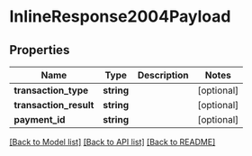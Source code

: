 # InlineResponse2004Payload

## Properties
Name | Type | Description | Notes
------------ | ------------- | ------------- | -------------
**transaction_type** | **string** |  | [optional] 
**transaction_result** | **string** |  | [optional] 
**payment_id** | **string** |  | [optional] 

[[Back to Model list]](../../README.md#documentation-for-models) [[Back to API list]](../../README.md#documentation-for-api-endpoints) [[Back to README]](../../README.md)

